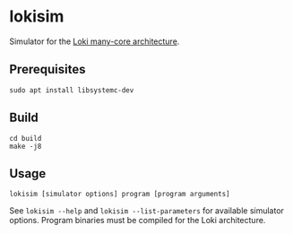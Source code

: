 # lokisim
Simulator for the [Loki many-core architecture](https://link.springer.com/article/10.1007/s11265-014-0944-6).

## Prerequisites
```
sudo apt install libsystemc-dev
```

## Build
```
cd build
make -j8
```

## Usage
```
lokisim [simulator options] program [program arguments]
```

See `lokisim --help` and `lokisim --list-parameters` for available simulator options. Program binaries must be compiled for the Loki architecture.
